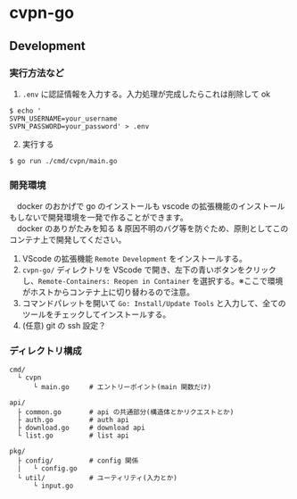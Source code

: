 # cvpn-go
## Development
### 実行方法など
1. `.env` に認証情報を入力する。入力処理が完成したらこれは削除して ok  
```console
$ echo '
SVPN_USERNAME=your_username
SVPN_PASSWORD=your_password' > .env
```
2. 実行する
```console
$ go run ./cmd/cvpn/main.go
```

### 開発環境
　docker のおかげで go のインストールも vscode の拡張機能のインストールもしないで開発環境を一発で作ることができます。  
　docker のありがたみを知る & 原因不明のバグ等を防ぐため、原則としてこのコンテナ上で開発してください。  
1. VScode の拡張機能 `Remote Development` をインストールする。  
2. `cvpn-go/` ディレクトリを VScode で開き、左下の青いボタンをクリックし、`Remote-Containers: Reopen in Container` を選択する。※ここで環境がホストからコンテナ上に切り替わるので注意。  
3. コマンドパレットを開いて `Go: Install/Update Tools` と入力して、全てのツールをチェックしてインストールする。    
4. (任意) git の ssh 設定？

### ディレクトリ構成
```console
cmd/
  └ cvpn
      └ main.go     # エントリーポイント(main 関数だけ)
  
api/
  ├ common.go       # api の共通部分(構造体とかリクエストとか)
  ├ auth.go         # auth api
  ├ download.go     # download api
  └ list.go         # list api

pkg/
  ├ config/         # config 関係
  |   └ config.go   
  └ util/           # ユーティリティ(入力とか)
      └ input.go
```
